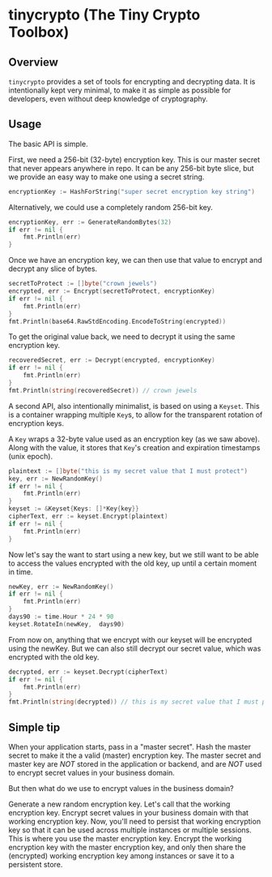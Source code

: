 # tinycrypto (The Tiny Crypto Toolbox)

## Overview

`tinycrypto` provides a set of tools for encrypting and decrypting data. It is intentionally kept very minimal, to make it as simple as possible for developers, even without deep knowledge of cryptography.

## Usage

The basic API is simple. 

First, we need a 256-bit (32-byte) encryption key. This is our master secret that never appears anywhere in repo. It can be any 256-bit byte slice, but we provide an easy way to make one using a secret string.

```go
encryptionKey := HashForString("super secret encryption key string")
```

Alternatively, we could use a completely random 256-bit key.

```go
encryptionKey, err := GenerateRandomBytes(32)
if err != nil {
    fmt.Println(err)
}
```

Once we have an encryption key, we can then use that value to encrypt and decrypt any slice of bytes.

```go
secretToProtect := []byte("crown jewels")
encrypted, err := Encrypt(secretToProtect, encryptionKey)
if err != nil {
    fmt.Println(err)
}
fmt.Println(base64.RawStdEncoding.EncodeToString(encrypted))
```

To get the original value back, we need to decrypt it using the same encryption key.

```go
recoveredSecret, err := Decrypt(encrypted, encryptionKey)
if err != nil {
    fmt.Println(err)
}
fmt.Println(string(recoveredSecret)) // crown jewels
```

A second API, also intentionally minimalist, is based on using a `Keyset`. This is a container wrapping multiple `Key`s, to allow for the transparent rotation of encryption keys.

A `Key` wraps a 32-byte value used as an encryption key (as we saw above). Along with the value, it stores that `Key`'s creation and expiration timestamps (unix epoch).

```go
plaintext := []byte("this is my secret value that I must protect")
key, err := NewRandomKey()
if err != nil {
    fmt.Println(err)
}
keyset := &Keyset{Keys: []*Key{key}}
cipherText, err := keyset.Encrypt(plaintext)
if err != nil {
    fmt.Println(err)
}
```

Now let's say the want to start using a new key, but we still want to be able to
access the values encrypted with the old key, up until a certain moment in time.

```go
newKey, err := NewRandomKey()
if err != nil {
    fmt.Println(err)
}
days90 := time.Hour * 24 * 90
keyset.RotateIn(newKey,  days90)
```

From now on, anything that we encrypt with our keyset will be encrypted using the newKey. But we can also still decrypt our secret value, which was encrypted with the old key.

```go
decrypted, err := keyset.Decrypt(cipherText)
if err != nil {
    fmt.Println(err)
}
fmt.Println(string(decrypted)) // this is my secret value that I must protect
```

## Simple tip

When your application starts, pass in a "master secret". Hash the master secret to make it the a valid (master) encryption key. The master secret and master key are *NOT* stored in the application or backend, and are *NOT* used to encrypt secret values in your business domain. 

But then what do we use to encrypt values in the business domain?

Generate a new random encryption key. Let's call that the working encryption key. Encrypt secret values in your business domain with that working encryption key. Now, you'll need to persist that working encryption key so that it can be used across multiple instances or multiple sessions. This is where you use the master encryption key. Encrypt the working encryption key with the master encryption key, and only then share the (encrypted) working encryption key among instances or save it to a persistent store.

